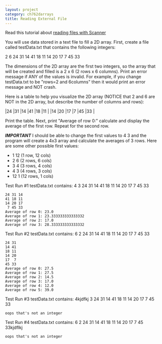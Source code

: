 ```yaml
---
layout: project
category: ch762darrays
title: Reading External File
---
```


Read this tutorial about [reading files with Scanner](/apcsa\ch762darrays\readingWithScanner/)

You will use data stored in a text file to fill a 2D array. First, create a file called testData.txt that contains the following integers:

2 6 24 31 14 41 18 11 14 20 17 7 45 33

The dimensions of the 2D array are the first two integers, so the array that will be created and filled is a 2 x 6 (2 rows x 6 columns). Print an error message if ANY of the values is invalid. For example, if you change testData.txt to be "rows=2 and 6columns" then it would print an error message and NOT crash.

Here is a table to help you visualize the 2D array (NOTICE that 2 and 6 are NOT in the 2D array, but describe the number of columns and rows):

|24	|31	|14	|41	|18	|11 |
|14	|20	|17	|7	|45	|33 |

Print the table. Next, print "Average of row 0:" calculate and display the average of the first row. Repeat for the second row.

***IMPORTANT*** I should be able to change the first values to 4 3 and the program will create a 4x3 array and calculate the averages of 3 rows. Here are some other possible first values:

  - 1 12 (1 row, 12 cols)
  - 2 6 (2 rows, 6 cols)
  - 3 4 (3 rows, 4 cols)
  - 4 3 (4 rows, 3 cols)
  - 12 1 (12 rows, 1 cols)

Test Run #1 testData.txt contains: 4 3 24 31 14 41 18 11 14 20 17 7 45 33
```
24 31 14
41 18 11
14 20 17
 7 45 33
Average of row 0: 23.0
Average of row 1: 23.333333333333332
Average of row 2: 17.0
Average of row 3: 28.333333333333332
```
Test Run #2 testData.txt contains: 6 2 24 31 14 41 18 11 14 20 17 7 45 33
```
24 31
14 41
18 11
14 20
17  7
45 33
Average of row 0: 27.5
Average of row 1: 27.5
Average of row 2: 14.5
Average of row 3: 17.0
Average of row 4: 12.0
Average of row 5: 39.0
```
Test Run #3 testData.txt contains: 4kjdfkj 3 24 31 14 41 18 11 14 20 17 7 45 33
```
oops that's not an integer
```
Test Run #4 testData.txt contains: 6 2 24 31 14 41 18 11 14 20 17 7 45 33kjdflkj
```
oops that's not an integer
```
